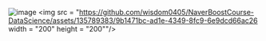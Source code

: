 ![image](https://github.com/wisdom0405/NaverBoostCourse-DataScience/assets/135789383/9b1471bc-ad1e-4349-8fc9-6e9dcd66ac26)
<img src = "https://github.com/wisdom0405/NaverBoostCourse-DataScience/assets/135789383/9b1471bc-ad1e-4349-8fc9-6e9dcd66ac26 width = "200" height = "200""/>
